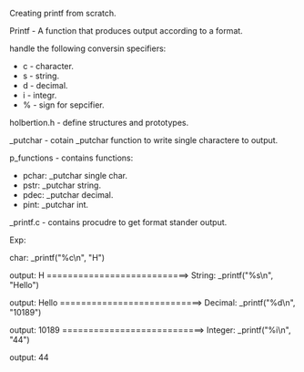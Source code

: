 Creating printf from scratch.

Printf - A function that produces output according to a format.

handle the following conversin specifiers:
 * c - character.
 * s - string.
 * d - decimal.
 * i - integr.
 * % - sign for sepcifier.

holbertion.h - define structures and prototypes.

_putchar - cotain _putchar function to write single charactere to output.

p_functions - contains functions:

 * pchar: _putchar single char.
 * pstr: _putchar string.
 * pdec: _putchar decimal.
 * pint: _putchar int.

_printf.c - contains procudre to get format stander output.


Exp:

char: _printf("%c\n", "H")
    
output: H
===========================>
String: _printf("%s\n", "Hello")

output: Hello
===========================>
Decimal: _printf("%d\n", "10189")

output: 10189
===========================>
Integer: _printf("%i\n", "44")

output: 44

